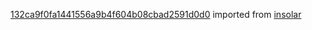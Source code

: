 [132ca9f0fa1441556a9b4f604b08cbad2591d0d0](https://github.com/insolar/insolar/commit/132ca9f0fa1441556a9b4f604b08cbad2591d0d0) imported from [insolar](https://github.com/insolar/insolar)
